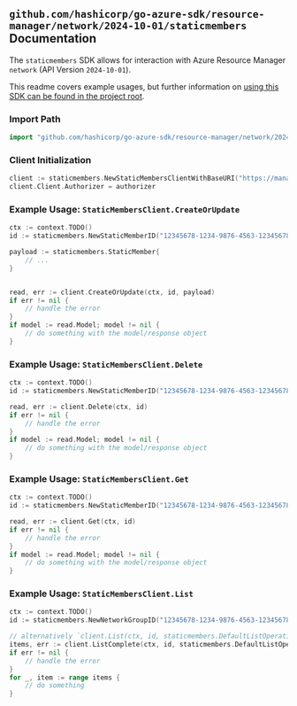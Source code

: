 
## `github.com/hashicorp/go-azure-sdk/resource-manager/network/2024-10-01/staticmembers` Documentation

The `staticmembers` SDK allows for interaction with Azure Resource Manager `network` (API Version `2024-10-01`).

This readme covers example usages, but further information on [using this SDK can be found in the project root](https://github.com/hashicorp/go-azure-sdk/tree/main/docs).

### Import Path

```go
import "github.com/hashicorp/go-azure-sdk/resource-manager/network/2024-10-01/staticmembers"
```


### Client Initialization

```go
client := staticmembers.NewStaticMembersClientWithBaseURI("https://management.azure.com")
client.Client.Authorizer = authorizer
```


### Example Usage: `StaticMembersClient.CreateOrUpdate`

```go
ctx := context.TODO()
id := staticmembers.NewStaticMemberID("12345678-1234-9876-4563-123456789012", "example-resource-group", "networkManagerName", "networkGroupName", "staticMemberName")

payload := staticmembers.StaticMember{
	// ...
}


read, err := client.CreateOrUpdate(ctx, id, payload)
if err != nil {
	// handle the error
}
if model := read.Model; model != nil {
	// do something with the model/response object
}
```


### Example Usage: `StaticMembersClient.Delete`

```go
ctx := context.TODO()
id := staticmembers.NewStaticMemberID("12345678-1234-9876-4563-123456789012", "example-resource-group", "networkManagerName", "networkGroupName", "staticMemberName")

read, err := client.Delete(ctx, id)
if err != nil {
	// handle the error
}
if model := read.Model; model != nil {
	// do something with the model/response object
}
```


### Example Usage: `StaticMembersClient.Get`

```go
ctx := context.TODO()
id := staticmembers.NewStaticMemberID("12345678-1234-9876-4563-123456789012", "example-resource-group", "networkManagerName", "networkGroupName", "staticMemberName")

read, err := client.Get(ctx, id)
if err != nil {
	// handle the error
}
if model := read.Model; model != nil {
	// do something with the model/response object
}
```


### Example Usage: `StaticMembersClient.List`

```go
ctx := context.TODO()
id := staticmembers.NewNetworkGroupID("12345678-1234-9876-4563-123456789012", "example-resource-group", "networkManagerName", "networkGroupName")

// alternatively `client.List(ctx, id, staticmembers.DefaultListOperationOptions())` can be used to do batched pagination
items, err := client.ListComplete(ctx, id, staticmembers.DefaultListOperationOptions())
if err != nil {
	// handle the error
}
for _, item := range items {
	// do something
}
```
